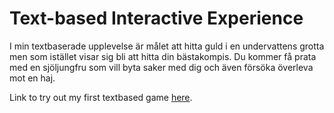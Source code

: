 # Text-based Interactive Experience

I min textbaserade upplevelse är målet att hitta guld i en undervattens grotta men som istället visar sig bli att hitta din bästakompis. Du kommer få prata med en sjöljungfru som vill byta saker med dig och även försöka överleva mot en haj.


Link to try out my first textbased game [here](https://sillen00.github.io/TextbaseradInteraktivUpplevelse-Uppgift/).

